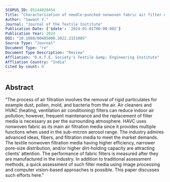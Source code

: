 ```yaml
---
SCOPUS_ID: 85144020454
Title: "Characterization of needle-punched nonwoven fabric air filter using computer vision–a review"
Author: "Sawant Y."
Journal: "Journal of the Textile Institute"
Publication Date: {'$date': '2024-01-01T00:00:00Z'}
Publication Year: 2024
DOI: "10.1080/00405000.2022.2151085"
Source Type: "Journal"
Document Type: "re"
Document Type Description: "Review"
Affliation: "D.K.T.E. Society's Textile &amp; Engineering Institute"
Affliation Country: "India"
Cited by count: 0
---
```


## Abstract
"The process of air filtration involves the removal of rigid particulates for example dust, pollen, mold, and bacteria from the air. Air cleaners and HVAC (heating, ventilation air conditioning) filters can reduce indoor air pollution; however, frequent maintenance and the replacement of filter media is necessary as per the surrounding atmosphere. HAVC uses nonwoven fabric as its main air filtration media since it provides multiple functions when used in the sub-micron aerosol range. The industry admires advanced ideas, fibers, and filtration media to meet the market demands. The textile nonwoven filtration media having higher efficiency, narrower pore-size distribution, and/or higher dirt-holding capacity are attracting clients’ attention. The performance of fabric filters is measured after they are manufactured in the industry. In addition to traditional assessment methods, a quick assessment of such filter media using image processing and computer vision-based approaches is possible. This paper discusses such efforts here."
